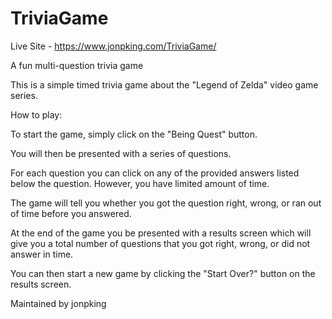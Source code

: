 # TriviaGame

Live Site - https://www.jonpking.com/TriviaGame/

A fun multi-question trivia game

This is a simple timed trivia game about the "Legend of Zelda" video game series.


How to play: 

To start the game, simply click on the "Being Quest" button.

You will then be presented with a series of questions.

For each question you can click on any of the provided answers listed below the question. However, you have limited amount of time.

The game will tell you whether you got the question right, wrong, or ran out of time before you answered.

At the end of the game you be presented with a results screen which will give you a total number of questions that you got right, wrong, or did not answer in time.

You can then start a new game by clicking the "Start Over?" button on the results screen.


Maintained by jonpking

